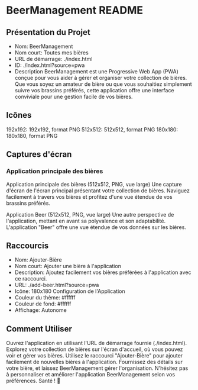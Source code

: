 ﻿# BeerManagement README

## Présentation du Projet

- Nom: BeerManagement
- Nom court: Toutes mes bières
- URL de démarrage: ./index.html
- ID: ./index.html?source=pwa
- Description
BeerManagement est une Progressive Web App (PWA) conçue pour vous aider à gérer et organiser votre collection de bières. Que vous soyez un amateur de bière ou que vous souhaitiez simplement suivre vos brassins préférés, cette application offre une interface conviviale pour une gestion facile de vos bières.

## Icônes

192x192: 192x192, format PNG
512x512: 512x512, format PNG
180x180: 180x180, format PNG

## Captures d'écran

### Application principale des bières

Application principale des bières (512x512, PNG, vue large)
Une capture d'écran de l'écran principal présentant votre collection de bières. Naviguez facilement à travers vos bières et profitez d'une vue étendue de vos brassins préférés.

Application Beer (512x512, PNG, vue large)
Une autre perspective de l'application, mettant en avant sa polyvalence et son adaptabilité. L'application "Beer" offre une vue étendue de vos données sur les bières.

## Raccourcis

- Nom: Ajouter-Bière
- Nom court: Ajouter une bière à l'application
- Description: Ajoutez facilement vos bières préférées à l'application avec ce raccourci.
- URL: ./add-beer.html?source=pwa
- Icône: 180x180
Configuration de l'Application
- Couleur du thème: #ffffff
- Couleur de fond: #ffffff
- Affichage: Autonome

## Comment Utiliser

Ouvrez l'application en utilisant l'URL de démarrage fournie (./index.html).
Explorez votre collection de bières sur l'écran d'accueil, où vous pouvez voir et gérer vos bières.
Utilisez le raccourci "Ajouter-Bière" pour ajouter facilement de nouvelles bières à l'application. Fournissez des détails sur votre bière, et laissez BeerManagement gérer l'organisation.
N'hésitez pas à personnaliser et améliorer l'application BeerManagement selon vos préférences. Santé ! 🍻